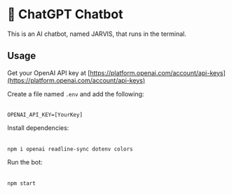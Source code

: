 # 🤖 ChatGPT Chatbot

This is an AI chatbot, named JARVIS, that runs in the terminal.

## Usage

Get your OpenAI API key at [https://platform.openai.com/account/api-keys](https://platform.openai.com/account/api-keys)

Create a file named `.env` and add the following:

######

    OPENAI_API_KEY=[YourKey]

Install dependencies:

######

    npm i openai readline-sync dotenv colors

Run the bot:

######

    npm start
